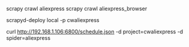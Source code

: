 	
scrapy crawl aliexpress
scrapy crawl aliexpress_browser

scrapyd-deploy local -p cwaliexpress

curl http://192.168.1.106:6800/schedule.json -d project=cwaliexpress -d spider=aliexpress